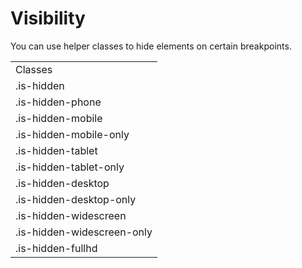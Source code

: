 ---
---

# Visibility

You can use helper classes to hide elements on certain breakpoints.

<div class="cleacss-demo">
  <table style="width: 100%;">
    <tr>
      <td>Classes</td>
    </tr>
    <tr>
      <td>.is-hidden</td>
    </tr>
    <tr>
      <td>.is-hidden-phone</td>
    </tr>
    <tr>
      <td>.is-hidden-mobile</td>
    </tr>
    <tr>
      <td>.is-hidden-mobile-only</td>
    </tr>
    <tr>
      <td>.is-hidden-tablet</td>
    </tr>
    <tr>
      <td>.is-hidden-tablet-only</td>
    </tr>
    <tr>
      <td>.is-hidden-desktop</td>
    </tr>
    <tr>
      <td>.is-hidden-desktop-only</td>
    </tr>
    <tr>
      <td>.is-hidden-widescreen</td>
    </tr>
    <tr>
      <td>.is-hidden-widescreen-only</td>
    </tr>
    <tr>
      <td>.is-hidden-fullhd</td>
    </tr>
  </table>
</div>

